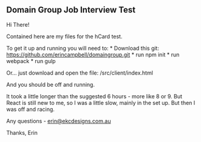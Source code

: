 ## Domain Group Job Interview Test

Hi There!

Contained here are my files for the hCard test.

To get it up and running you will need to:
	* Download this git: https://github.com/erincampbell/domaingroup.git
	* run npm init
	* run webpack
	* run gulp

Or... just download and open the file: /src/client/index.html

And you should be off and running.

It took a little longer than the suggested 6 hours - more like 8 or 9. But React is still new to me, so I was a little slow, mainly in the set up. But then I was off and racing.

Any questions - erin@ekcdesigns.com.au

Thanks,
Erin